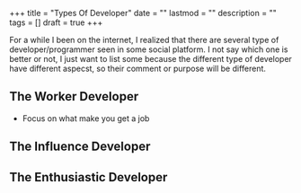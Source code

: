 +++
title = "Types Of Developer"
date = ""
lastmod = ""
description = ""
tags = []
draft = true 
+++

For a while I been on the internet, I realized that there are several type of developer/programmer seen in some social platform. I not say which one is better or not, I just want to list some because the different type of developer have different aspecst, so their comment or purpose will be different.

## The Worker Developer
- Focus on what make you get a job

## The Influence Developer

## The Enthusiastic Developer
